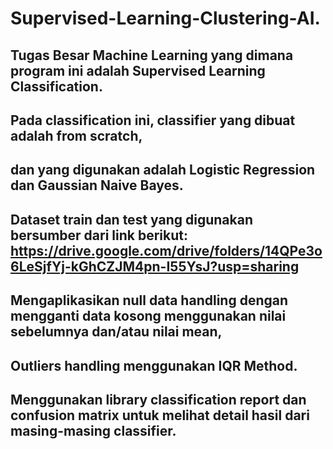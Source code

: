 # Supervised-Learning-Clustering-AI.
## Tugas Besar Machine Learning yang dimana program ini adalah Supervised Learning Classification. 
## Pada classification ini, classifier yang dibuat adalah from scratch,
## dan yang digunakan adalah Logistic Regression dan Gaussian Naive Bayes.
## Dataset train dan test yang digunakan bersumber dari link berikut: https://drive.google.com/drive/folders/14QPe3o6LeSjfYj-kGhCZJM4pn-I55YsJ?usp=sharing
## Mengaplikasikan null data handling dengan mengganti data kosong menggunakan nilai sebelumnya dan/atau nilai mean,
## Outliers handling menggunakan IQR Method.
## Menggunakan library classification report dan confusion matrix untuk melihat detail hasil dari masing-masing classifier.

